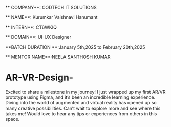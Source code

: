 ** COMPANY**: CODTECH IT SOLUTIONS

** NAME**: Kurumkar Vaishnavi Hanumant

** INTERN**: CT6WKIQ

** DOMAIN**: UI-UX Designer

**BATCH DURATION **:January 5th,2025 to February 20th,2025

** MENTOR NAME**:NEELA SANTHOSH KUMAR

# AR-VR-Design-
Excited to share a milestone in my journey! I just wrapped up my first AR/VR prototype using Figma, and it’s been an incredible learning experience. Diving into the world of augmented and virtual reality has opened up so many creative possibilities. Can’t wait to explore more and see where this takes me! Would love to hear any tips or experiences from others in this space.
